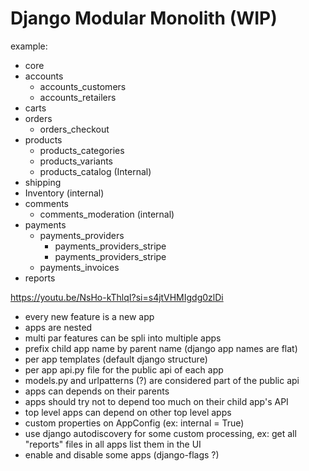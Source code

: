 # Django Modular Monolith (WIP)


example:
- core
- accounts
  - accounts_customers
  - accounts_retailers
- carts
- orders
  - orders_checkout
- products
  - products_categories
  - products_variants
  - products_catalog (Internal)
- shipping
- Inventory (internal)
- comments
  - comments_moderation (internal)
- payments
  - payments_providers
    - payments_providers_stripe
    - payments_providers_stripe
  - payments_invoices
- reports

https://youtu.be/NsHo-kThlqI?si=s4jtVHMIgdg0zlDi

- every new feature is a new app
- apps are nested 
- multi par features can be spli into multiple apps
- prefix child app name by parent name (django app names are flat)
- per app templates (default django structure)
- per app api.py file for the public api of each app
- models.py and urlpatterns (?) are considered part of the public api
- apps can depends on their parents
- apps should try not to depend too much on their child app's API 
- top level apps can depend on other top level apps
- custom properties on AppConfig (ex: internal = True)
- use django autodiscovery for some custom processing, ex: get all "reports" files in all apps list them in the UI
- enable and disable some apps (django-flags ?)